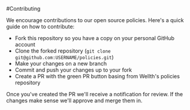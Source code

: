 #Contributing

We encourage contributions to our open source policies. Here's a quick guide on how to contribute:

- Fork this repository so you have a copy on your personal GitHub account
- Clone the forked repository (`git clone git@github.com:USERNAME/policies.git`)
- Make your changes on a new branch
- Commit and push your changes up to your fork
- Create a PR with the green PR button basing from Wellth's policies repository

Once you've created the PR we'll receive a notification for review. If the changes make sense we'll approve and merge them in.